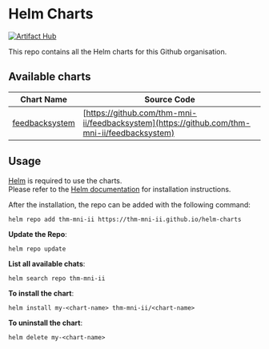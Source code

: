 # Helm Charts

[![Artifact Hub](https://img.shields.io/endpoint?url=https://artifacthub.io/badge/repository/thm-mni-ii)](https://artifacthub.io/packages/search?repo=thm-mni-ii)

This repo contains all the Helm charts for this Github organisation.

## Available charts

| Chart Name                              | Source Code                                                                                  |
| --------------------------------------- | -------------------------------------------------------------------------------------------- |
| [feedbacksystem](charts/feedbacksystem) | [https://github.com/thm-mni-ii/feedbacksystem](https://github.com/thm-mni-ii/feedbacksystem) |

## Usage

[Helm](https://helm.sh) is required to use the charts.  
Please refer to the [Helm documentation](https://helm.sh/docs/intro/quickstart/) for installation instructions.

After the installation, the repo can be added with the following command:

`helm repo add thm-mni-ii https://thm-mni-ii.github.io/helm-charts`

**Update the Repo**:

`helm repo update`

**List all available chats**:

`helm search repo thm-mni-ii`

**To install the chart**:

`helm install my-<chart-name> thm-mni-ii/<chart-name>`

**To uninstall the chart**:

`helm delete my-<chart-name>`
